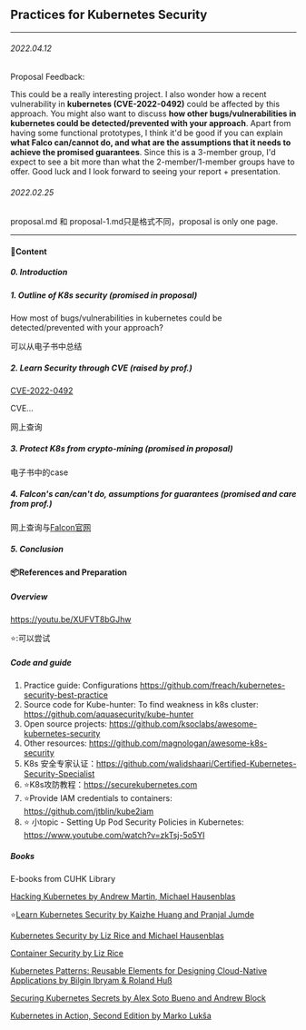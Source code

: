 ## Practices for Kubernetes Security

*****

###### 2022.04.12

Proposal Feedback:

This could be a really interesting project. I also wonder how a recent vulnerability in **kubernetes (CVE-2022-0492)** could be affected by this approach. You might also want to discuss **how other bugs/vulnerabilities in kubernetes could be detected/prevented with your approach**. Apart from having some functional prototypes, I think it'd be good if you can explain **what Falco can/cannot do, and what are the assumptions that it needs to achieve the promised guarantees**. Since this is a 3-member group, I'd expect to see a bit more than what the 2-member/1-member groups have to offer. Good luck and I look forward to seeing your report + presentation.

###### 2022.02.25

proposal.md 和 proposal-1.md只是格式不同，proposal is only one page.

*****

#### :bookmark_tabs:Content

##### 0. Introduction

##### 1. Outline of K8s security (promised in proposal)

How most of bugs/vulnerabilities in kubernetes could be detected/prevented with your approach?

可以从电子书中总结

##### 2. Learn Security through CVE (raised by prof.)

[CVE-2022-0492](https://cve.mitre.org/cgi-bin/cvename.cgi?name=CVE-2022-0492)

CVE...

网上查询

##### 3. Protect K8s from crypto-mining  (promised in proposal)

电子书中的case

##### 4. Falcon's can/can't do, assumptions for guarantees (promised and care from prof.)

网上查询与[Falcon官网](https://falco.org)

##### 5. Conclusion

#### :package:References and Preparation

##### Overview

https://youtu.be/XUFVT8bGJhw

:star::可以尝试​

##### Code and guide

1. Practice guide: Configurations https://github.com/freach/kubernetes-security-best-practice
2. Source code for Kube-hunter: To find weakness in k8s cluster: https://github.com/aquasecurity/kube-hunter
3. Open source projects: https://github.com/ksoclabs/awesome-kubernetes-security
4. Other resources: https://github.com/magnologan/awesome-k8s-security
5. K8s 安全专家认证：https://github.com/walidshaari/Certified-Kubernetes-Security-Specialist
6. :star:K8s攻防教程：https://securekubernetes.com
7. :star:Provide IAM credentials to containers: https://github.com/jtblin/kube2iam
8. :star: 小topic - Setting Up Pod Security Policies in Kubernetes: https://www.youtube.com/watch?v=zkTsj-5o5YI

##### Books

E-books from CUHK Library

[Hacking Kubernetes by Andrew Martin, Michael Hausenblas](https://learning.oreilly.com/library/view/hacking-kubernetes/9781492081722/)

:star:[Learn Kubernetes Security by Kaizhe Huang and Pranjal Jumde](https://www.amazon.com/Learn-Kubernetes-Security-orchestrate-microservices-ebook/dp/B087Q9G51R)

[Kubernetes Security by Liz Rice and Michael Hausenblas](https://info.aquasec.com/kubernetes-security)

[Container Security by Liz Rice](https://containersecurity.tech/)

[Kubernetes Patterns: Reusable Elements for Designing Cloud-Native Applications by Bilgin Ibryam & Roland Huß](https://www.redhat.com/cms/managed-files/cm-oreilly-kubernetes-patterns-ebook-f19824-201910-en.pdf)

[Securing Kubernetes Secrets by Alex Soto Bueno and Andrew Block](https://www.manning.com/books/securing-kubernetes-secrets)

[Kubernetes in Action, Second Edition by Marko Lukša](https://www.manning.com/books/kubernetes-in-action-second-edition)